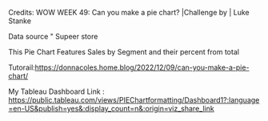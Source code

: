 Credits: WOW WEEK 49: Can you make a pie chart? |Challenge by | Luke Stanke

Data source " Supeer store

This Pie Chart Features Sales by Segment and their percent from total 

Tutorail:https://donnacoles.home.blog/2022/12/09/can-you-make-a-pie-chart/

My Tableau Dashboard Link : https://public.tableau.com/views/PIEChartformatting/Dashboard1?:language=en-US&publish=yes&:display_count=n&:origin=viz_share_link

